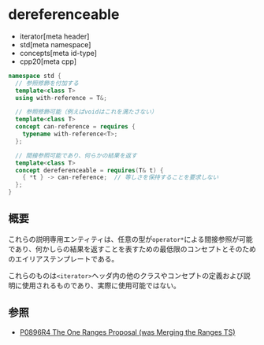 # dereferenceable
* iterator[meta header]
* std[meta namespace]
* concepts[meta id-type]
* cpp20[meta cpp]

```cpp
namespace std {
  // 参照修飾を付加する
  template<class T>
  using with-reference = T&;

  // 参照修飾可能（例えばvoidはこれを満たさない）
  template<class T>
  concept can-reference = requires { 
    typename with-reference<T>;
  };

  // 間接参照可能であり、何らかの結果を返す
  template<class T>
  concept dereferenceable = requires(T& t) {
    { *t } -> can-reference;  // 等しさを保持することを要求しない
  };
}
```

## 概要

これらの説明専用エンティティは、任意の型が`operator*`による間接参照が可能であり、何かしらの結果を返すことを表すための最低限のコンセプトとそのためのエイリアステンプレートである。

これらのものは`<iterator>`ヘッダ内の他のクラスやコンセプトの定義および説明に使用されるものであり、実際に使用可能ではない。

## 参照

- [P0896R4 The One Ranges Proposal (was Merging the Ranges TS)](http://www.open-std.org/jtc1/sc22/wg21/docs/papers/2018/p0896r4.pdf)